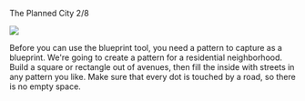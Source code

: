 The Planned City 2/8

![](docs/images/tutorial/blueprints/tutorial-blueprints-1-[9].png)

Before you can use the blueprint tool, you need a pattern to capture as a blueprint. We're going to create a pattern for a residential neighborhood. Build a square or rectangle out of avenues, then fill the inside with streets in any pattern you like. Make sure that every dot is touched by a road, so there is no empty space.

